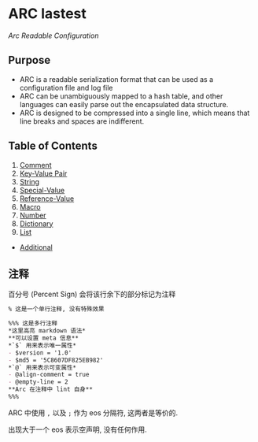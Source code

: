ARC lastest
========================================================================================================================
*Arc Readable Configuration*

Purpose
------------------------------------------------------------------------------------------------------------------------

- ARC is a readable serialization format that can be used as a configuration file and log file
- ARC can be unambiguously mapped to a hash table, and other languages can easily parse out the encapsulated data structure.
- ARC is designed to be compressed into a single line, which means that line breaks and spaces are indifferent.

Table of Contents
------------------------------------------------------------------------------------------------------------------------
1. [Comment](#standard-comment)
2. [Key-Value Pair](#standard-record)
3. [String](#standard-string)
4. [Special-Value](#standard-special-value)
5. [Reference-Value](#standard-reference-value)
6. [Macro](#standard-macro)
7. [Number](#standard-number)
8. [Dictionary](#standard-dict)
9. [List](#standard-list)
- [Additional](./addition.md)



注释 <a id="standard-comment">&nbsp;</a>
------------------------------------------------------------------------------------------------------------------------

百分号 (Percent Sign) 会将该行余下的部分标记为注释

```md
% 这是一个单行注释, 没有特殊效果

%%% 这是多行注释
*这里高亮 markdown 语法*
**可以设置 meta 信息**
*`$` 用来表示唯一属性*
- $version = '1.0'
- $md5 = '5C8607DF825EB982'
*`@` 用来表示可变属性*
- @align-comment = true
- @empty-line = 2
**Arc 在注释中 lint 自身**
%%%
```

ARC 中使用 `,` 以及 `;` 作为 eos 分隔符, 这两者是等价的.

出现大于一个 eos 表示空声明, 没有任何作用.
